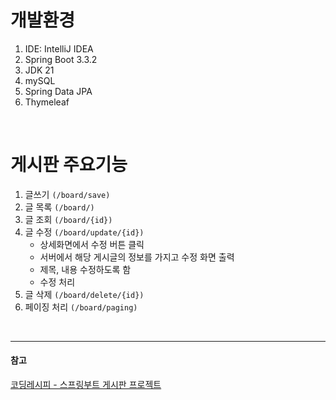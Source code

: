 # 개발환경

1. IDE: IntelliJ IDEA
2. Spring Boot 3.3.2
3. JDK 21
4. mySQL
5. Spring Data JPA
6. Thymeleaf

<br/>

# 게시판 주요기능
1. 글쓰기 `(/board/save)`
2. 글 목록 `(/board/)`
3. 글 조회 `(/board/{id})`
4. 글 수정 `(/board/update/{id})`
   - 상세화면에서 수정 버튼 클릭
   - 서버에서 해당 게시글의 정보를 가지고 수정 화면 출력
   - 제목, 내용 수정하도록 함
   - 수정 처리
5. 글 삭제 `(/board/delete/{id})`
6. 페이징 처리 `(/board/paging)`

<br>

---
#### 참고
[코딩레시피 - 스프링부트 게시판 프로젝트](https://youtube.com/playlist?list=PLV9zd3otBRt7jmXvwCkmvJ8dH5tR_20c0&si=NksYpw23bdCF0Ll_)
<br/>
